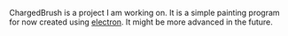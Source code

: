 ChargedBrush is a project I am working on. It is a simple painting program for now created using [electron](https://www.electronjs.org/). It might be more advanced in the future.